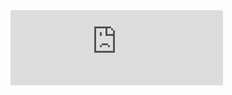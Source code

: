 <iframe
    title="Discord user embed"
    width="340"
    height=120
    frameborder="0"
    sandbox="allow-scripts"
    src="https://widgets.vendicated.dev/user?id=643038015437930498&theme=dark&banner=true&full-banner=false&rounded-corners=true&discord-icon=true&badges=true&guess-nitro=false&"
></iframe>
